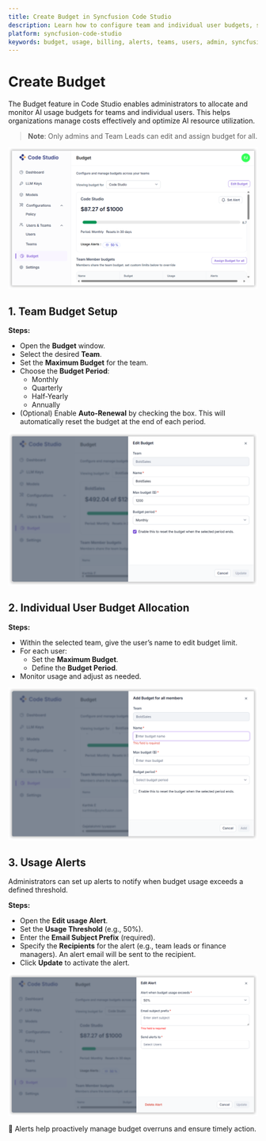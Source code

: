 ```yaml
---
title: Create Budget in Syncfusion Code Studio
description: Learn how to configure team and individual user budgets, set budget periods with auto-renewal, and set up usage alerts in Syncfusion Code Studio Enterprise Server.
platform: syncfusion-code-studio
keywords: budget, usage, billing, alerts, teams, users, admin, syncfusion, code-studio, enterprise server, getting started
---
```


# Create Budget

The Budget feature in Code Studio enables administrators to allocate and monitor AI usage budgets for teams and individual users. This helps organizations manage costs effectively and optimize AI resource utilization.

> **Note**: Only admins and Team Leads can edit and assign budget for all.

<img src="./enterprise-images/budgetnew.png" alt="budget"  />


## 1. Team Budget Setup

**Steps:**

- Open the **Budget** window.
- Select the desired **Team**.
- Set the **Maximum Budget** for the team.
- Choose the **Budget Period**:
  - Monthly
  - Quarterly
  - Half-Yearly
  - Annually
- (Optional) Enable **Auto-Renewal** by checking the box. This will automatically reset the budget at the end of each period.

<img src="./enterprise-images/teambudget.png" alt="budget"  />

## 2. Individual User Budget Allocation

**Steps:**

- Within the selected team, give the user’s name to edit budget limit.
- For each user:
  - Set the **Maximum Budget**.
  - Define the **Budget Period**.
- Monitor usage and adjust as needed.

<img src="./enterprise-images/memberbudget.png" alt="budget"  />

## 3. Usage Alerts

Administrators can set up alerts to notify when budget usage exceeds a defined threshold.

**Steps:**

- Open the **Edit usage Alert**.
- Set the **Usage Threshold** (e.g., 50%).
- Enter the **Email Subject Prefix** (required).
- Specify the **Recipients** for the alert (e.g., team leads or finance managers). An alert email will be sent to the recipient.
- Click **Update** to activate the alert.

<img src="./enterprise-images/alert.png" alt="budget"  />

🔔 Alerts help proactively manage budget overruns and ensure timely action.


